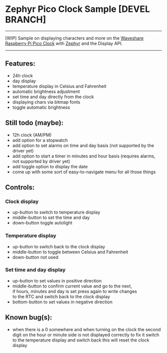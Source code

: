 # Zephyr Pico Clock Sample [DEVEL BRANCH]   
---   
[WIP] Sample on displaying characters and more on the [Waveshare Raspberry Pi Pico Clock](https://www.waveshare.com/wiki/Pico-Clock-Green) with [Zephyr](https://github.com/zephyrproject-rtos/zephyr) and the Display API. 

---
## Features:  
 * 24h clock  
 * day display  
 * temperature display in Celsius and Fahrenheit  
 * automatic brightness adjustment  
 * set time and day directly from the clock  
 * displaying chars via bitmap fonts  
 * toggle automatic brightness  

## Still todo (maybe):  
 * 12h clock (AM/PM)  
 * add option for a stopwatch  
 * add option to set alarms on time and day basis (not supported by the driver yet)  
 * add option to start a timer in minutes and hour basis (requires alarms, not supported by driver yet)  
 * add toggle option to display the date    
 * come up with some sort of easy-to-navigate menu for all those things   

## Controls:    
### Clock display  
 * up-button to switch to temperature display  
 * middle-button to set the time and day  
 * down-button toggle autolight
### Temperature display  
 * up-button to switch back to the clock display  
 * middle-button to toggle between Celsius and Fahrenheit  
 * down-button not used  
### Set time and day display  
 * up-button to set values in positive direction
 * middle-button to confirm current value and go to the next,   
   if hours, minutes and day is set press again to write changes   
   to the RTC and switch back to the clock display   
 * bottom-button to set values in negative direction   

## Known bug(s):  
 * when there is a 0 somewhere and when turning on the clock the second digit on the hour or minute side is not displayed correctly to fix it switch to the temperature display and switch back this will reset the clock display  


